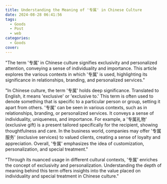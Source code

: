 ```yaml
---
title: Understanding the Meaning of '专属' in Chinese Culture
date: 2024-08-28 06:41:56
tags:
  - Goods
  - Post
  - web
categories:
  - Goods
cover: 
---
```


"The term '专属' in Chinese culture signifies exclusivity and personalized attention, conveying a sense of individuality and importance. This article explores the various contexts in which '专属' is used, highlighting its significance in relationships, branding, and personalized services."

"In Chinese culture, the term '专属' holds deep significance. Translated to English, it means 'exclusive' or 'exclusive to.' This term is often used to denote something that is specific to a particular person or group, setting it apart from others. '专属' can be seen in various contexts, such as in relationships, branding, or personalized services. It conveys a sense of individuality, uniqueness, and importance. For example, a '专属礼物' (exclusive gift) is a present tailored specifically for the recipient, showing thoughtfulness and care. In the business world, companies may offer '专属服务' (exclusive services) to valued clients, creating a sense of loyalty and appreciation. Overall, '专属' emphasizes the idea of customization, personalization, and special treatment."

"Through its nuanced usage in different cultural contexts, '专属' enriches the concept of exclusivity and personalization. Understanding the depth of meaning behind this term offers insights into the value placed on individuality and special treatment in Chinese culture."
